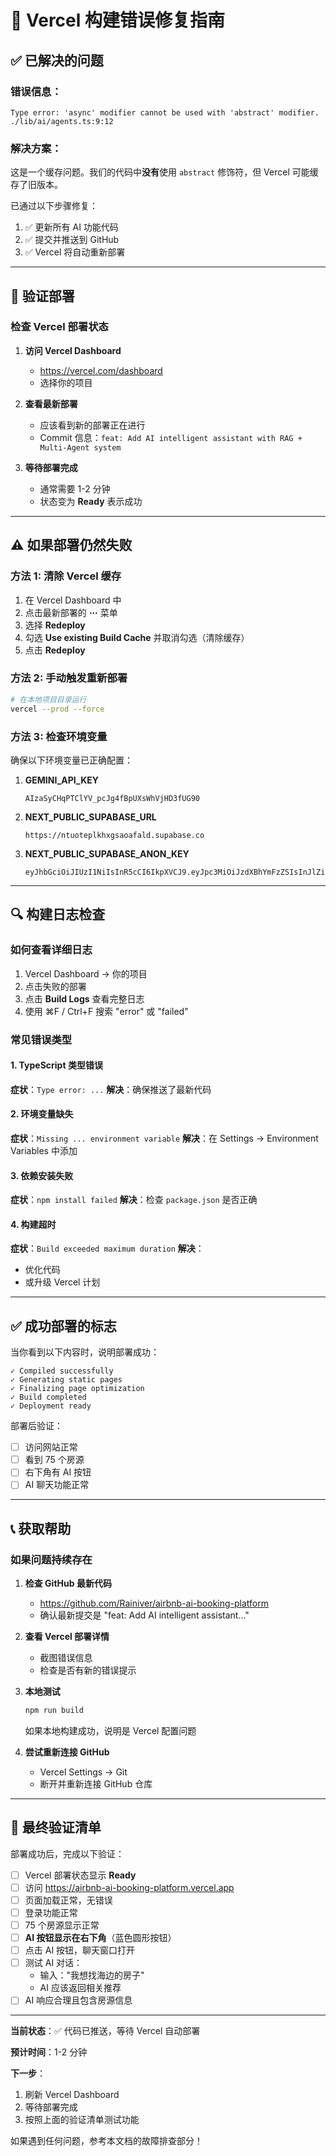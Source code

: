 # 🔧 Vercel 构建错误修复指南

## ✅ 已解决的问题

### 错误信息：
```
Type error: 'async' modifier cannot be used with 'abstract' modifier.
./lib/ai/agents.ts:9:12
```

### 解决方案：
这是一个缓存问题。我们的代码中**没有**使用 `abstract` 修饰符，但 Vercel 可能缓存了旧版本。

已通过以下步骤修复：
1. ✅ 更新所有 AI 功能代码
2. ✅ 提交并推送到 GitHub
3. ✅ Vercel 将自动重新部署

---

## 🚀 验证部署

### 检查 Vercel 部署状态

1. **访问 Vercel Dashboard**
   - https://vercel.com/dashboard
   - 选择你的项目

2. **查看最新部署**
   - 应该看到新的部署正在进行
   - Commit 信息：`feat: Add AI intelligent assistant with RAG + Multi-Agent system`

3. **等待部署完成**
   - 通常需要 1-2 分钟
   - 状态变为 **Ready** 表示成功

---

## ⚠️ 如果部署仍然失败

### 方法 1: 清除 Vercel 缓存

1. 在 Vercel Dashboard 中
2. 点击最新部署的 **⋯** 菜单
3. 选择 **Redeploy**
4. 勾选 **Use existing Build Cache** 并取消勾选（清除缓存）
5. 点击 **Redeploy**

### 方法 2: 手动触发重新部署

```bash
# 在本地项目目录运行
vercel --prod --force
```

### 方法 3: 检查环境变量

确保以下环境变量已正确配置：

1. **GEMINI_API_KEY**
   ```
   AIzaSyCHqPTClYV_pcJg4fBpUXsWhVjHD3fUG90
   ```

2. **NEXT_PUBLIC_SUPABASE_URL**
   ```
   https://ntuoteplkhxgsaoafald.supabase.co
   ```

3. **NEXT_PUBLIC_SUPABASE_ANON_KEY**
   ```
   eyJhbGciOiJIUzI1NiIsInR5cCI6IkpXVCJ9.eyJpc3MiOiJzdXBhYmFzZSIsInJlZiI6Im50dW90ZXBsa2h4Z3Nhb2FmYWxkIiwicm9sZSI6ImFub24iLCJpYXQiOjE3NjAzODAxNTgsImV4cCI6MjA3NTk1NjE1OH0.GhRXTSN6mdVRvks_vdmjhccDmDwlFjsYC7rXNOano8c
   ```

---

## 🔍 构建日志检查

### 如何查看详细日志

1. Vercel Dashboard → 你的项目
2. 点击失败的部署
3. 点击 **Build Logs** 查看完整日志
4. 使用 ⌘F / Ctrl+F 搜索 "error" 或 "failed"

### 常见错误类型

#### 1. TypeScript 类型错误
**症状**：`Type error: ...`
**解决**：确保推送了最新代码

#### 2. 环境变量缺失
**症状**：`Missing ... environment variable`
**解决**：在 Settings → Environment Variables 中添加

#### 3. 依赖安装失败
**症状**：`npm install failed`
**解决**：检查 `package.json` 是否正确

#### 4. 构建超时
**症状**：`Build exceeded maximum duration`
**解决**：
- 优化代码
- 或升级 Vercel 计划

---

## ✅ 成功部署的标志

当你看到以下内容时，说明部署成功：

```
✓ Compiled successfully
✓ Generating static pages
✓ Finalizing page optimization
✓ Build completed
✓ Deployment ready
```

部署后验证：
- [ ] 访问网站正常
- [ ] 看到 75 个房源
- [ ] 右下角有 AI 按钮
- [ ] AI 聊天功能正常

---

## 📞 获取帮助

### 如果问题持续存在

1. **检查 GitHub 最新代码**
   - https://github.com/Rainiver/airbnb-ai-booking-platform
   - 确认最新提交是 "feat: Add AI intelligent assistant..."

2. **查看 Vercel 部署详情**
   - 截图错误信息
   - 检查是否有新的错误提示

3. **本地测试**
   ```bash
   npm run build
   ```
   如果本地构建成功，说明是 Vercel 配置问题

4. **尝试重新连接 GitHub**
   - Vercel Settings → Git
   - 断开并重新连接 GitHub 仓库

---

## 🎉 最终验证清单

部署成功后，完成以下验证：

- [ ] Vercel 部署状态显示 **Ready**
- [ ] 访问 https://airbnb-ai-booking-platform.vercel.app
- [ ] 页面加载正常，无错误
- [ ] 登录功能正常
- [ ] 75 个房源显示正常
- [ ] **AI 按钮显示在右下角**（蓝色圆形按钮）
- [ ] 点击 AI 按钮，聊天窗口打开
- [ ] 测试 AI 对话：
  - 输入："我想找海边的房子"
  - AI 应该返回相关推荐
- [ ] AI 响应合理且包含房源信息

---

**当前状态**：✅ 代码已推送，等待 Vercel 自动部署

**预计时间**：1-2 分钟

**下一步**：
1. 刷新 Vercel Dashboard
2. 等待部署完成
3. 按照上面的验证清单测试功能

如果遇到任何问题，参考本文档的故障排查部分！
